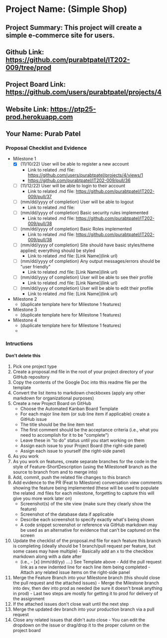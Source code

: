 # Project Name: (Simple Shop)
## Project Summary: This project will create a simple e-commerce site for users. 
## Github Link: https://github.com/purabtpatel/IT202-009/tree/prod
## Project Board Link: https://github.com/users/purabtpatel/projects/4
## Website Link: https://ptp25-prod.herokuapp.com
## Your Name: Purab Patel

<!-- Line item / Feature template (use this for each bullet point) -- DO NOT DELETE THIS SECTION


- [ ] \(mm/dd/yyyy of completion) Feature Title (from the proposal bullet point, if it's a sub-point indent it properly)
  -  Link to related .md file: [Link Name](link url)

 End Line item / Feature Template -- DO NOT DELETE THIS SECTION --> 
 
 
### Proposal Checklist and Evidence

- Milestone 1
  - [x] \(11/10/22) User will be able to register a new account
    -  Link to related .md file: https://github.com/users/purabtpatel/projects/4/views/1
    -  https://github.com/purabtpatel/IT202-009/pull/36
  - [ ] \(11/12/22) User will be able to login to their account
    -  Link to related .md file: https://github.com/purabtpatel/IT202-009/pull/37
  - [ ] \(mm/dd/yyyy of completion) User will be able to logout
    -  Link to related .md file: 
  - [ ] \(mm/dd/yyyy of completion) Basic security rules implemented
    -  Link to related .md file: https://github.com/purabtpatel/IT202-009/pull/38
  - [ ] \(mm/dd/yyyy of completion) Basic Roles implemented
    -  Link to related .md file: https://github.com/purabtpatel/IT202-009/pull/38
  - [ ] \(mm/dd/yyyy of completion) Site should have basic styles/theme applied; everything should be styled
    -  Link to related .md file: [Link Name](link url)
  - [ ] \(mm/dd/yyyy of completion) Any output messages/errors should be "user friendly"
    -  Link to related .md file: [Link Name](link url)
  - [ ] \(mm/dd/yyyy of completion) User will be able to see their profile
    -  Link to related .md file: [Link Name](link url)
   -  [ ] \(mm/dd/yyyy of completion) User will be able to edit their profile
       -  Link to related .md file: [Link Name](link url)
- Milestone 2
  - (duplicate template here for Milestone 1 features)
- Milestone 3
  - (duplicate template here for Milestone 1 features)
- Milestone 4
  - (duplicate template here for Milestone 1 features)
  - 
### Intructions
#### Don't delete this
1. Pick one project type
2. Create a proposal.md file in the root of your project directory of your GitHub repository
3. Copy the contents of the Google Doc into this readme file per the template
4. Convert the list items to markdown checkboxes (apply any other markdown for organizational purposes)
5. Create a new Project Board on GitHub
   - Choose the Automated Kanban Board Template
   - For each major line item (or sub line item if applicable) create a GitHub issue
   - The title should be the line item text
   - The first comment should be the acceptance criteria (i.e., what you need to accomplish for it to be "complete")
   - Leave these in "to do" status until you start working on them
   - Assign each issue to your Project Board (the right-side panel)
   - Assign each issue to yourself (the right-side panel)
6. As you work
  1. As you work on features, create separate branches for the code in the style of Feature-ShortDescription (using the Milestone# branch as the source to branch from and to merge into)
  2. Add, commit, push the related file changes to this branch
  3. Add evidence to the PR (Feat to Milestone) conversation view comments showing the feature being implemented (these will be used to populate the related .md files for each milestone, forgetting to capture this will give you more work later on)
     - Screenshot(s) of the site view (make sure they clearly show the feature)
     - Screenshot of the database data if applicable
     - Describe each screenshot to specify exactly what's being shown
     - A code snippet screenshot or reference via GitHub markdown may be used as an alternative for evidence that can't be captured on the screen
  4. Update the checklist of the proposal.md file for each feature this branch is completing (ideally should be 1 branch/pull request per feature, but some cases may have multiple)
    - Basically add an x to the checkbox markdown along with a date after
      - (i.e.,   - [x] (mm/dd/yy) ....) See Template above
    - Add the pull request link as a new indented line for each line item being completed
    - Attach any related issue items on the right-side panel
  5. Merge the Feature Branch into your Milestone branch (this should close the pull request and the attached issues)
    - Merge the Milestone branch into dev, then dev into prod as needed (be sure it doesn't break anything in prod)
    - Last two steps are mostly for getting it to prod for delivery of the assignment 
  7. If the attached issues don't close wait until the next step
  8. Merge the updated dev branch into your production branch via a pull request
  9. Close any related issues that didn't auto close
    - You can edit the dropdown on the issue or drag/drop it to the proper column on the project board